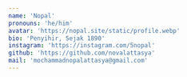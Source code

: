```yaml
---
name: 'Nopal'
pronouns: 'he/him'
avatar: 'https://nopal.site/static/profile.webp'
bio: 'Penyihir, Sejak 1890'
instagram: 'https://instagram.com/5nopal'
github: 'https://github.com/novalattasya'
mail: 'mochammadnopalattasya@gmail.com'
---
```

